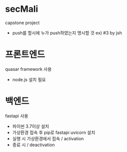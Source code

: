 # secMali
capstone project
- push를 할시에 누가 push하였는지 명시할 것 ex) #3 by jsh

# 프론트엔드
quasar framework 사용
- node.js 설치 필요

# 백엔드
fastapi 사용
- 파이썬 3.7이상 설치
- 가상환경 접속 후 pip로 fastapi uvicorn 설치
- 실행 시 가상환경에서 접속 / activation
- 종료 시 / deactivation
